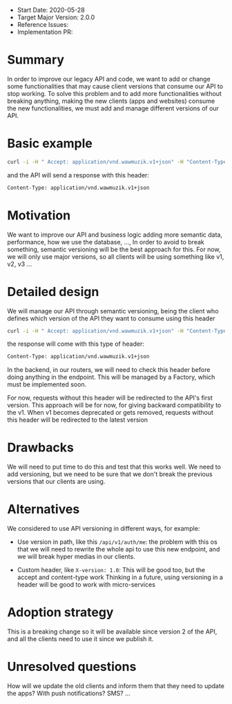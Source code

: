 - Start Date: 2020-05-28
- Target Major Version: 2.0.0
- Reference Issues:
- Implementation PR:

# Summary

In order to improve our legacy API and code, we want to add or change some functionalities that may cause client versions that consume our API to stop working. To solve this problem and to add more functionalities without breaking anything, making the new clients (apps and websites) consume the new functionalities, we must add and manage different versions of our API.

# Basic example

```bash
curl -i -H " Accept: application/vnd.wawmuzik.v1+json" -H "Content-Type: application/json" http://app.wawmuzik.com/auth/login
```

and the API will send a response with this header:

```bash
Content-Type: application/vnd.wawmuzik.v1+json
```

# Motivation

We want to improve our API and business logic adding more semantic data, performance, how we use the database, ..., In order to avoid to break something, semantic versioning will be the best approach for this. For now, we will only use major versions, so all clients will be using something like v1, v2, v3 ...

# Detailed design

We will manage our API through semantic versioning, being the client who defines which version of the API they want to consume using this header

```bash
curl -i -H " Accept: application/vnd.wawmuzik.v1+json" -H "Content-Type: application/json" http://app.wawmuzik.com/auth/login
```

the response will come with this type of header:

```bash
Content-Type: application/vnd.wawmuzik.v1+json
```

In the backend, in our routers, we will need to check this header before doing anything in the endpoint. This will be managed by a Factory, which must be implemented soon.

For now, requests without this header will be redirected to the API's first version. This approach will be for now, for giving backward compatibility to the v1. When v1 becomes deprecated or gets removed, requests without this header will be redirected to the latest version

# Drawbacks

We will need to put time to do this and test that this works well. We need to add versioning, but we need to be sure that we don't break the previous versions that our clients are using.

# Alternatives

We considered to use API versioning in different ways, for example:

* Use version in path, like this `/api/v1/auth/me`: the problem with this os that we will need to rewrite the whole api to use this new endpoint, and we will break hyper medias in our clients.

* Custom header, like `X-version: 1.0`: This will be good too, but the accept and content-type work
Thinking in a future, using versioning in a header will be good to work with micro-services

# Adoption strategy

This is a breaking change so it will be available since version 2 of the API, and all the clients need to use it since we publish it.

# Unresolved questions

How will we update the old clients and inform them that they need to update the apps? With push notifications? SMS? ...
